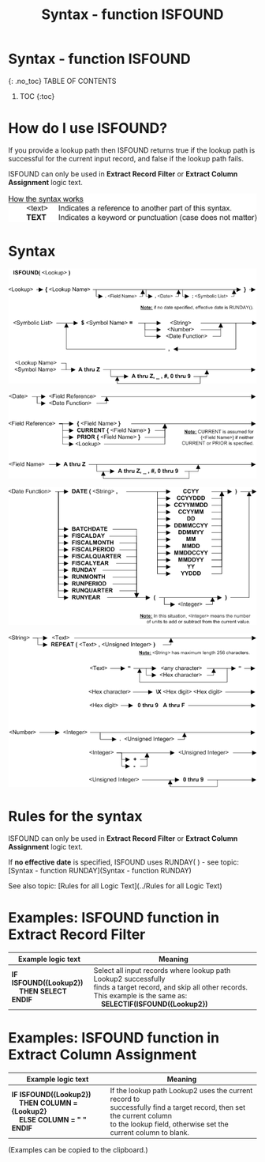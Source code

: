 ﻿---
layout: default
title: "Syntax - function ISFOUND"
parent: Syntax - functions
grand_parent: Workbench Logic Text Syntax
nav_order: 10
---
# Syntax - function ISFOUND
{: .no_toc}
TABLE OF CONTENTS 
1. TOC
{:toc}  


# How do I use ISFOUND? 


If you provide a lookup path then ISFOUND returns true if the lookup path is successful for the current input record, and false if the lookup path fails.

ISFOUND can only be used in **Extract Record Filter** or **Extract Column Assignment** logic text.


![(Syntax Legend)](../../images/LTZZ_Syntax_legend.gif )

# Syntax 

![Function ISFOUND 1](../../images/LTSF_ISFOUND_01.gif)

![Function ISFOUND 2](../../images/LTSF_Date_FR_FN_01.gif)

![Function ISFOUND 3](../../images/LTSF_ISFOUND_02.gif)

![Function ISFOUND 4](../../images/LTSF_ISFOUND_03.gif)

# Rules for the syntax 

ISFOUND can only be used in **Extract Record Filter** or **Extract Column Assignment** logic text.

If **no effective date** is specified, ISFOUND uses RUNDAY\( \) - see topic: [Syntax - function RUNDAY](Syntax - function RUNDAY)

See also topic: [Rules for all Logic Text](../Rules for all Logic Text) 

# Examples: ISFOUND function in Extract Record Filter 


|Example logic text|Meaning|
|------------------|-------|
|**IF ISFOUND({Lookup2})<br>&nbsp;&nbsp;&nbsp;&nbsp;THEN SELECT<br>ENDIF**|Select all input records where lookup path Lookup2 successfully<br>finds a target record, and skip all other records.<br>This example is the same as:<br>&nbsp;&nbsp;&nbsp;&nbsp;**SELECTIF(ISFOUND({Lookup2})**|


# Examples: ISFOUND function in Extract Column Assignment 


|Example logic text|Meaning|
|------------------|-------|
|**IF ISFOUND({Lookup2})<br>&nbsp;&nbsp;&nbsp;&nbsp;THEN COLUMN = {Lookup2}<br>&nbsp;&nbsp;&nbsp;&nbsp;ELSE COLUMN = " "<br>ENDIF**|If the lookup path Lookup2 uses the current record to<br>successfully find a target record, then set the current column<br>to the lookup field, otherwise set the<br>current column to blank.|


  
  (Examples can be copied to the clipboard.)
  
